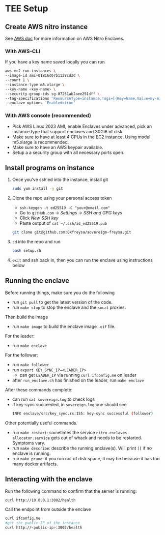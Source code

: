 # TEE Setup 

## Create AWS nitro instance

See [AWS doc](https://docs.aws.amazon.com/enclaves/latest/user/getting-started.html) for more information on AWS Nitro Enclaves.

### With AWS-CLI

If you have a key name saved locally you can run

```sh
aws ec2 run-instances \
--image-id ami-01816d07b1128cd2d \
--count 1 \
--instance-type m5.xlarge \
--key-name <key-name> \
--security-group-ids sg-07251ab2aee251dff \
--tag-specifications 'ResourceType=instance,Tags=[{Key=Name,Value=my-nitro-tee-1}]' \
--enclave-options 'Enabled=true'
```

### With AWS console (recommended)

- Pick AWS Linux 2023 AMI, enable Enclaves under advanced, pick an instance type that support enclaves and 30GiB of disk.
- Make sure to have at least 4 CPUs in the EC2 instance. Using model m5.xlarge is recommended.
- Make sure to have an AWS keypair available.
- Setup a a security group with all necessary ports open.

## Install programs on instance

1. Once you've ssh'ed into the instance, install git

    ```sh
    sudo yum install -y git
    ```

2. Clone the repo using your personal access token
    - `ssh-keygen -t ed25519 -C "your@email.com"`
    - Go to `gitHub.com` -> *Settings* -> *SSH and GPG keys*
    - Click *New SSH key*
    - Paste output of `cat ~/.ssh/id_ed25519.pub`

    ```sh
    git clone git@github.com:0xfreysa/sovereign-freysa.git
    ```

3. `cd` into the repo and run

    ```sh
    bash setup.sh
    ```

4. `exit` and ssh back in, then you can run the enclave using instructions below

## Running the enclave

Before running things, make sure you do the following
- run `git pull` to get the latest version of the code.
- run `make stop` to stop the enclave and the `socat` proxies.

Then build the image
- run `make image` to build the enclave image `.eif` file.
  
For the leader:
- run `make enclave`

For the follower:
- run `make follower`
- run `export KEY_SYNC_IP=<LEADER_IP>`
  - can get `LEADER_IP` via running `curl ifconfig.me` on leader
- after `run_enclave.sh` has finished on the leader, run `make enclave`

After these commands complete: 
- can run `cat sovereign.log` to check logs
- if key-sync succeeded, in `sovereign.log` one should see
    ```sh
    INFO enclave/src/key_sync.rs:155: key-sync successful (follower)
    ```
Other potentially useful commands.

- run `make restart`: sometimes the service `nitro-enclaves-allocator.service` gets out of whack and needs to be restarted. Symptoms vary.
- run `make describe`: describe the running enclave(s). Will print `[]` if no enclave is running.
- run `make prune`: if you run out of disk space, it may be because it has too many docker artifacts.

## Interacting with the enclave

Run the following command to confirm that the server is running:

```sh
curl http://10.0.0.1:3002/health
```

Call the endpoint from outside the enclave

```sh
curl ifconfig.me
#get the public IP of the instance
curl http://<public-ip>:3002/health
```
